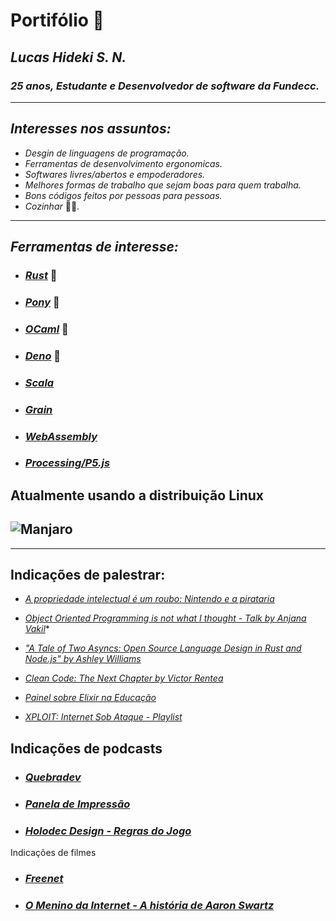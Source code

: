 # Portifólio 📝

## ***Lucas Hideki S. N.***
### *25 anos, Estudante e Desenvolvedor de software da Fundecc.*
---

## *Interesses nos assuntos:*
* *Desgin de linguagens de programação.*
* *Ferramentas de desenvolvimento ergonomicas.*
* *Softwares livres/abertos e empoderadores.*
* *Melhores formas de trabalho que sejam boas para quem trabalha.*
* *Bons códigos feitos por pessoas para pessoas.*
* *Cozinhar* 🍛🌱.
---

## *Ferramentas de interesse:*
* ### [*Rust*](https://www.rust-lang.org/) 🦀
* ### [*Pony*](https://www.ponylang.io/) 🐴
* ### [*OCaml*](https://ocaml.org/) 🐫
* ### [*Deno*](https://deno.land/) 🦕
* ### [*Scala*](https://scala-lang.org/)
* ### [*Grain*](https://grain-lang.org/)
* ### [*WebAssembly*](https://webassembly.org/)
* ### [*Processing/P5.js*](https://processing.org/)

## Atualmente usando a distribuição Linux
## ![Manjaro](https://wiki.manjaro.org/images/1/18/Block-logo.png)

---
## Indicações de palestrar:
* [*A propriedade intelectual é um roubo: Nintendo e a pirataria*](https://www.youtube.com/watch?v=QnRWSv1po6g)

* [*Object Oriented Programming is not what I thought - Talk by Anjana Vakil*](https://www.youtube.com/watch?v=TbP2B1ijWr8&list=LL&index=11)*

* [*"A Tale of Two Asyncs: Open Source Language Design in Rust and Node.js" by Ashley Williams*](https://www.youtube.com/watch?v=aGJTXdXQN2o)

* [*Clean Code: The Next Chapter by Victor Rentea*](https://www.youtube.com/watch?v=wY_CUkU1zfw)

* [*Painel sobre Elixir na Educação*](https://www.youtube.com/watch?v=neLUQod8FQ0)

* [*XPLOIT: Internet Sob Ataque - Playlist*](https://www.youtube.com/watch?v=A4_gJm0UmRA&list=PLXS02vxHRP014eRjSEWwLXDgOvhnZqtlp)


## Indicações de podcasts
* ### [*Quebradev*](https://quebra.dev/)
* ### [*Panela de Impressão*](https://podtail.com/pt-BR/podcast/panela-de-impressao/)
* ### [*Holodec Design - Regras do Jogo*](https://www.holodeckdesign.com.br/category/podcast/)

Indicações de filmes
* ### [*Freenet*](https://libreflix.org/i/freenet)
* ### [*O Menino da Internet - A história de Aaron Swartz*](https://libreflix.org/i/the-internets-own-boy)
